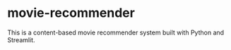 # movie-recommender
This is a content-based movie recommender system built with Python and Streamlit.
